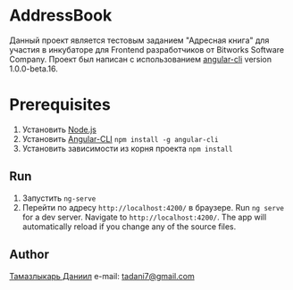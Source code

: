 # AddressBook

Данный проект является тестовым заданием "Адресная книга" для участия в инкубаторе для Frontend разработчиков от Bitworks Software Company.
Проект был написан с использованием [angular-cli](https://github.com/angular/angular-cli) version 1.0.0-beta.16.

# Prerequisites

1. Установить [Node.js](https://nodejs.org/en/)
2. Установить [Angular-CLI](https://github.com/angular/angular-cli) `npm install -g angular-cli`
3. Установить зависимости из корня проекта `npm install` 

## Run

1. Запустить `ng-serve` 
2. Перейти по адресу `http://localhost:4200/` в браузере.
Run `ng serve` for a dev server. Navigate to `http://localhost:4200/`. The app will automatically reload if you change any of the source files.

## Author

[Тамазлыкарь Даниил](https://vk.com/tamazlykar)
e-mail: tadani7@gmail.com